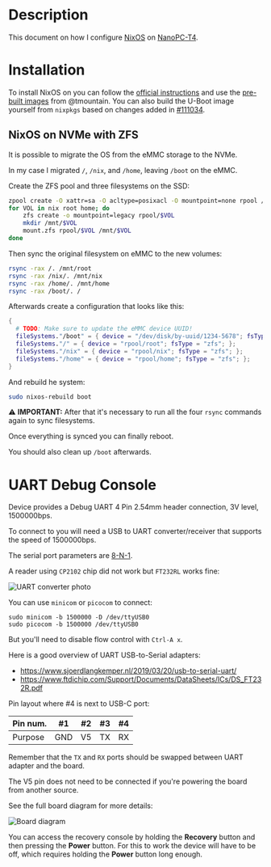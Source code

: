 # Description

This document on how I configure [NixOS](https://nixos.org/) on [NanoPC-T4](https://wiki.friendlyarm.com/wiki/index.php/NanoPC-T4).

# Installation

To install NixOS on you can follow the [official instructions](https://nixos.wiki/wiki/NixOS_on_ARM/NanoPC-T4) and use the [pre-built images](https://github.com/tmountain/arch-nanopct4/tree/main/images/) from @tmountain. You can also build the U-Boot image yourself from `nixpkgs` based on changes added in [#111034](https://github.com/NixOS/nixpkgs/pull/111034).

## NixOS on NVMe with ZFS

It is possible to migrate the OS from the eMMC storage to the NVMe.

In my case I migrated `/`, `/nix`, and `/home`, leaving `/boot` on the eMMC.

Create the ZFS pool and three filesystems on the SSD:
```sh
zpool create -O xattr=sa -O acltype=posixacl -O mountpoint=none rpool /dev/nvme0n1
for VOL in nix root home; do
    zfs create -o mountpoint=legacy rpool/$VOL
    mkdir /mnt/$VOL
    mount.zfs rpool/$VOL /mnt/$VOL
done
```
Then sync the original filesystem on eMMC to the new volumes:
```sh
rsync -rax /. /mnt/root
rsync -rax /nix/. /mnt/nix
rsync -rax /home/. /mnt/home
rsync -rax /boot/. /
```
Afterwards create a configuration that looks like this:
```nix
{
  # TODO: Make sure to update the eMMC device UUID!
  fileSystems."/boot" = { device = "/dev/disk/by-uuid/1234-5678"; fsType = "ext4"; };
  fileSystems."/" = { device = "rpool/root"; fsType = "zfs"; };
  fileSystems."/nix" = { device = "rpool/nix"; fsType = "zfs"; };
  fileSystems."/home" = { device = "rpool/home"; fsType = "zfs"; };
}
```
And rebuild he system:
```sh
sudo nixos-rebuild boot
```
:warning: __IMPORTANT:__ After that it's necessary to run all the four `rsync` commands again to sync filesystems.

Once everything is synced you can finally reboot.

You should also clean up `/boot` afterwards.

# UART Debug Console

Device provides a Debug UART 4 Pin 2.54mm header connection, 3V level, 1500000bps.

To connect to you will need a USB to UART converter/receiver that supports the speed of 1500000bps.

The serial port parameters are [8-N-1](https://en.wikipedia.org/wiki/8-N-1).

A reader using `CP2102` chip did not work but `FT232RL` works fine:

![UART converter photo](https://github.com/NixOS/nixos-hardware/releases/download/not-a-release/FT232RL.jpg)

You can use `minicom` or `picocom` to connect:
```
sudo minicom -b 1500000 -D /dev/ttyUSB0 
sudo picocom -b 1500000 /dev/ttyUSB0
```
But you'll need to disable flow control with `Ctrl-A x`.

Here is a good overview of UART USB-to-Serial adapters:

* https://www.sjoerdlangkemper.nl/2019/03/20/usb-to-serial-uart/
* https://www.ftdichip.com/Support/Documents/DataSheets/ICs/DS_FT232R.pdf

Pin layout where #4 is next to USB-C port:

| Pin num.| #1  | #2 | #3 | #4 |
|---------|-----|----|----|----|
| Purpose | GND | V5 | TX | RX |

Remember that the `TX` and `RX` ports should be swapped between UART adapter and the board.

The V5 pin does not need to be connected if you're powering the board from another source.

See the full board diagram for more details:

![Board diagram](https://wiki.friendlyarm.com/wiki/images/b/bb/NanoPC-T4_1802_Drawing.png)

You can access the recovery console by holding the __Recovery__ button and then pressing the __Power__ button.
For this to work the device will have to be off, which requires holding the __Power__ button long enough.

